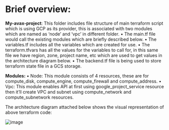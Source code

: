 # Brief overview:

**My-avax-project**: This folder includes file structure of main terraform script which is using GCP as its provider, this is associated with two modules which are named as ‘node’ and ‘vpc’ in different folder.
•	The main.tf file would call the existing modules which are briefly described below.
•	The variables.tf includes all the variables which are created for use.
•	The terraform.tfvars has all the values for the variables to call for, in this same file we have region, zone, project name, etc which are used to get values in the architecture diagram below.
•	The backend.tf file is being used to store terraform state file in a GCS storage.

**Modules:**
•	Node: This module consists of 4 resources, these are for compute_disk, compute_engine, compute_firewall and compute_address. 
•	Vpc: This module enables API at first using google_project_service resource then it’ll create VPC and subnet using compute_network and compute_subnetwork resources.

The architecture diagram attached below shows the visual representation of above terraform code:

![image](https://github.com/karanchhatwani/avalanche/assets/50554667/bb359447-1f6d-45fd-b89f-1049f705ba74)
